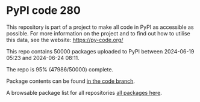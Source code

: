 # PyPI code 280

This repository is part of a project to make all code in PyPI as accessible as possible. For more information 
on the project and to find out how to utilise this data, see the website: https://py-code.org/

This repo contains 50000 packages uploaded to PyPI between 
2024-06-19 05:23 and 2024-06-24 08:11.

The repo is 95% (47986/50000) complete.

Package contents can be found [in the code branch](https://github.com/pypi-data/pypi-mirror-280/tree/code/packages).

A browsable package list for all repositories [all packages here](https://py-code.org/repositories/pypi-mirror-280).


